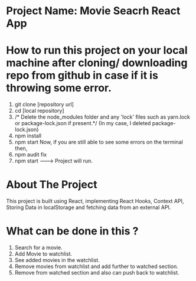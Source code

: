 # Project Name: Movie Seacrh React App

# How to run this project on your local machine after cloning/ downloading repo from github in case if it is throwing some error.
1. git clone [repository url]
2. cd [local repository]
3. /* Delete the node_modules folder and any 'lock' files such as 
yarn.lock or package-lock.json if present.*/ (In my case, I deleted package-lock.json)
4. npm install
5. npm start
Now, if you are still able to see some errors on the terminal then,
6. npm audit fix
7. npm start ---> Project will run.


# About The Project
This project is built using React, implementing React Hooks, Context API, Storing Data in localStorage and fetching data from an external API.

# What can be done in this ?
1. Search for a movie.
2. Add Movie to watchlist.
3. See added movies in the watchlist.
4. Remove movies from watchlist and add further to watched section.
5. Remove from watched section and also can push back to watchlist.





